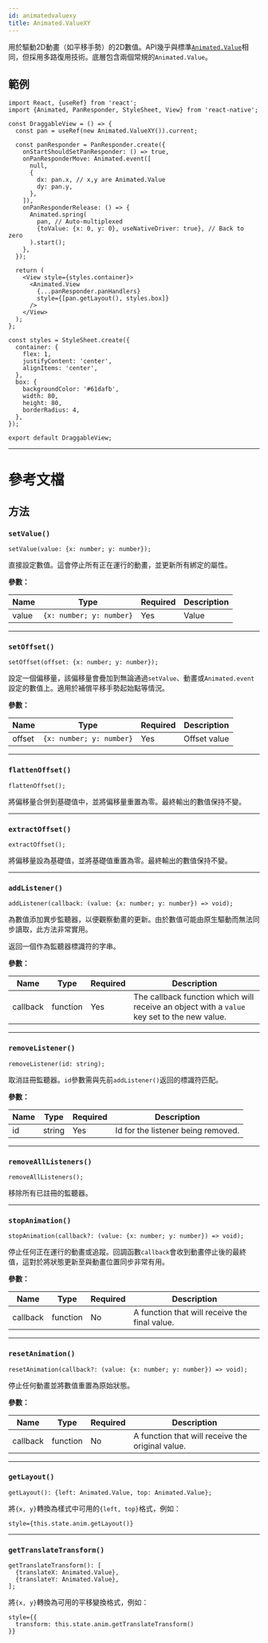 ```yaml
---
id: animatedvaluexy
title: Animated.ValueXY
---
```


用於驅動2D動畫（如平移手勢）的2D數值。API幾乎與標準[`Animated.Value`](animatedvalue)相同，但採用多路復用技術。底層包含兩個常規的`Animated.Value`。

## 範例

```SnackPlayer name=Animated.ValueXY
import React, {useRef} from 'react';
import {Animated, PanResponder, StyleSheet, View} from 'react-native';

const DraggableView = () => {
  const pan = useRef(new Animated.ValueXY()).current;

  const panResponder = PanResponder.create({
    onStartShouldSetPanResponder: () => true,
    onPanResponderMove: Animated.event([
      null,
      {
        dx: pan.x, // x,y are Animated.Value
        dy: pan.y,
      },
    ]),
    onPanResponderRelease: () => {
      Animated.spring(
        pan, // Auto-multiplexed
        {toValue: {x: 0, y: 0}, useNativeDriver: true}, // Back to zero
      ).start();
    },
  });

  return (
    <View style={styles.container}>
      <Animated.View
        {...panResponder.panHandlers}
        style={[pan.getLayout(), styles.box]}
      />
    </View>
  );
};

const styles = StyleSheet.create({
  container: {
    flex: 1,
    justifyContent: 'center',
    alignItems: 'center',
  },
  box: {
    backgroundColor: '#61dafb',
    width: 80,
    height: 80,
    borderRadius: 4,
  },
});

export default DraggableView;
```

---

# 參考文檔

## 方法

### `setValue()`

```tsx
setValue(value: {x: number; y: number});
```

直接設定數值。這會停止所有正在運行的動畫，並更新所有綁定的屬性。

**參數：**

| Name  | Type                     | Required | Description |
| ----- | ------------------------ | -------- | ----------- |
| value | `{x: number; y: number}` | Yes      | Value       |

---

### `setOffset()`

```tsx
setOffset(offset: {x: number; y: number});
```

設定一個偏移量，該偏移量會疊加到無論通過`setValue`、動畫或`Animated.event`設定的數值上。適用於補償平移手勢起始點等情況。

**參數：**

| Name   | Type                     | Required | Description  |
| ------ | ------------------------ | -------- | ------------ |
| offset | `{x: number; y: number}` | Yes      | Offset value |

---

### `flattenOffset()`

```tsx
flattenOffset();
```

將偏移量合併到基礎值中，並將偏移量重置為零。最終輸出的數值保持不變。

---

### `extractOffset()`

```tsx
extractOffset();
```

將偏移量設為基礎值，並將基礎值重置為零。最終輸出的數值保持不變。

---

### `addListener()`

```tsx
addListener(callback: (value: {x: number; y: number}) => void);
```

為數值添加異步監聽器，以便觀察動畫的更新。由於數值可能由原生驅動而無法同步讀取，此方法非常實用。

返回一個作為監聽器標識符的字串。

**參數：**

| Name     | Type     | Required | Description                                                                                 |
| -------- | -------- | -------- | ------------------------------------------------------------------------------------------- |
| callback | function | Yes      | The callback function which will receive an object with a `value` key set to the new value. |

---

### `removeListener()`

```tsx
removeListener(id: string);
```

取消註冊監聽器。`id`參數需與先前`addListener()`返回的標識符匹配。

**參數：**

| Name | Type   | Required | Description                        |
| ---- | ------ | -------- | ---------------------------------- |
| id   | string | Yes      | Id for the listener being removed. |

---

### `removeAllListeners()`

```tsx
removeAllListeners();
```

移除所有已註冊的監聽器。

---

### `stopAnimation()`

```tsx
stopAnimation(callback?: (value: {x: number; y: number}) => void);
```

停止任何正在運行的動畫或追蹤。回調函數`callback`會收到動畫停止後的最終值，這對於將狀態更新至與動畫位置同步非常有用。

**參數：**

| Name     | Type     | Required | Description                                   |
| -------- | -------- | -------- | --------------------------------------------- |
| callback | function | No       | A function that will receive the final value. |

---

### `resetAnimation()`

```tsx
resetAnimation(callback?: (value: {x: number; y: number}) => void);
```

停止任何動畫並將數值重置為原始狀態。

**參數：**

| Name     | Type     | Required | Description                                      |
| -------- | -------- | -------- | ------------------------------------------------ |
| callback | function | No       | A function that will receive the original value. |

---

### `getLayout()`

```tsx
getLayout(): {left: Animated.Value, top: Animated.Value};
```

將`{x, y}`轉換為樣式中可用的`{left, top}`格式，例如：

```tsx
style={this.state.anim.getLayout()}
```

---

### `getTranslateTransform()`

```tsx
getTranslateTransform(): [
  {translateX: Animated.Value},
  {translateY: Animated.Value},
];
```

將`{x, y}`轉換為可用的平移變換格式，例如：

```tsx
style={{
  transform: this.state.anim.getTranslateTransform()
}}
```